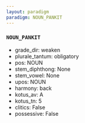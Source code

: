 ```yaml
---
layout: paradigm
paradigm: NOUN_PANKIT
---
```

### ` NOUN_PANKIT `


* grade_dir: weaken
* plurale_tantum: obligatory
* pos: NOUN
* stem_diphthong: None
* stem_vowel: None
* upos: NOUN
* harmony: back
* kotus_av: A
* kotus_tn: 5
* clitics: False
* possessive: False
